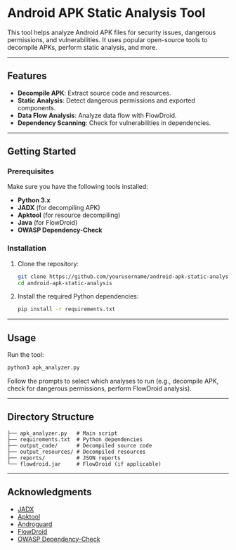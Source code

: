 # Android APK Static Analysis Tool

This tool helps analyze Android APK files for security issues, dangerous permissions, and vulnerabilities. It uses popular open-source tools to decompile APKs, perform static analysis, and more.

---

## Features
- **Decompile APK**: Extract source code and resources.
- **Static Analysis**: Detect dangerous permissions and exported components.
- **Data Flow Analysis**: Analyze data flow with FlowDroid.
- **Dependency Scanning**: Check for vulnerabilities in dependencies.

---

## Getting Started

### Prerequisites
Make sure you have the following tools installed:
- **Python 3.x**
- **JADX** (for decompiling APK)
- **Apktool** (for resource decompiling)
- **Java** (for FlowDroid)
- **OWASP Dependency-Check**

### Installation
1. Clone the repository:
   ```bash
   git clone https://github.com/yourusername/android-apk-static-analysis.git
   cd android-apk-static-analysis
   ```

2. Install the required Python dependencies:
   ```bash
   pip install -r requirements.txt
   ```

---

## Usage

Run the tool:
```bash
python3 apk_analyzer.py
```

Follow the prompts to select which analyses to run (e.g., decompile APK, check for dangerous permissions, perform FlowDroid analysis).

---

## Directory Structure

```plaintext
├── apk_analyzer.py   # Main script
├── requirements.txt  # Python dependencies
├── output_code/      # Decompiled source code
├── output_resources/ # Decompiled resources
├── reports/          # JSON reports
└── flowdroid.jar     # FlowDroid (if applicable)
```

---

## Acknowledgments
- [JADX](https://github.com/skylot/jadx)
- [Apktool](https://ibotpeaches.github.io/Apktool/)
- [Androguard](https://androguard.readthedocs.io)
- [FlowDroid](https://github.com/secure-software-engineering/FlowDroid)
- [OWASP Dependency-Check](https://owasp.org/www-project-dependency-check/)
